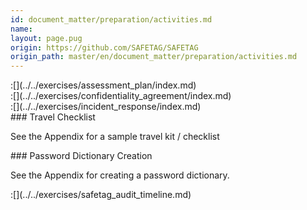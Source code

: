 ```yaml
---
id: document_matter/preparation/activities.md
name: 
layout: page.pug
origin: https://github.com/SAFETAG/SAFETAG
origin_path: master/en/document_matter/preparation/activities.md
---
```


<div class="boxtext">
:[](../../exercises/assessment_plan/index.md)
</div>

<div class="boxtext">
:[](../../exercises/confidentiality_agreement/index.md)
</div>

<div class="boxtext">
:[](../../exercises/incident_response/index.md)
</div>

<div class="boxtext">
### Travel Checklist

See the Appendix for a sample travel kit / checklist
</div>

<div class="boxtext">
### Password Dictionary Creation

See the Appendix for creating a password dictionary.
</div>

<div class="boxtext">
:[](../../exercises/safetag_audit_timeline.md)
</div>


